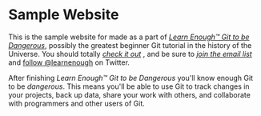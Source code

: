# Sample Website

This is the sample website for made as a part of [*Learn Enough™ Git to be Dangerous*](http:learnenough.com/git-tutorial), possibly the greatest beginner Git tutorial in the history of the Universe. You should totally [*check it out*](http:learnenough.com/git-tutorial) , and be sure to [*join the email list*](http:learnenough.com/#email_list) and [follow @learnenough](http:twitter.com/learnenough) on Twitter.

After finishing *Learn Enough™ Git to be Dangerous* you'll know enough Git to be *dangerous*. This means you'll be able to use Git to track changes in your projects, back up data, share your work with others, and collaborate with programmers and other users of Git.